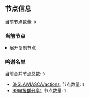 
## 节点信息
当前节点数量: `0`
### 当前节点
<details>
  <summary>展开复制节点</summary>

    

</details>

### 鸣谢名单
当前合并节点总数: `0`
- [3kSLAWIASCA/actions](https://github.com/kSLAWIASCA/actions), 节点数量: `1`
- [99电报群分享1](https://github.com/cdddbc/getAirport), 节点数量: `1`


